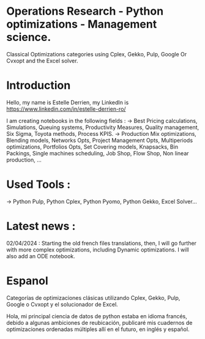 # Operations Research - Python optimizations - Management science.
Classical Optimizations categories using Cplex, Gekko, Pulp, Google Or Cvxopt and the Excel solver.


# Introduction

Hello, my name is Estelle Derrien, my LinkedIn is https://www.linkedin.com/in/estelle-derrien-ro/

I am creating notebooks in the following fields :
-> Best Pricing calculations, Simulations, Queuing systems, Productivity Measures, Quality management, Six Sigma, Toyota methods, Process KPIS.
-> Production Mix optimizations, Blending models, Networks Opts, Project Management Opts, Multiperiods optimizations, Portfolios Opts, Set Covering models, Knapsacks, Bin Packings, Single machines scheduling, Job Shop, Flow Shop, Non linear production, ...

# Used Tools :
-> Python Pulp, Python Cplex, Python Pyomo, Python Gekko, Excel Solver...

# Latest news : 

02/04/2024 : Starting the old french files translations, then, I will go further with more complex optimizations, including Dynamic optimizations.
I will also add an ODE notebook.

# Espanol

Categorías de optimizaciones clásicas utilizando Cplex, Gekko, Pulp, Google o Cvxopt y el solucionador de Excel.

Hola, mi principal ciencia de datos de python estaba en idioma francés, debido a algunas ambiciones de reubicación, publicaré mis cuadernos de optimizaciones ordenadas múltiples allí en el futuro, en inglés y español.


